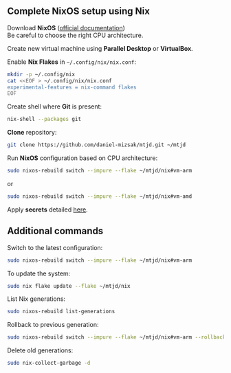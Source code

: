 ## Complete NixOS setup using Nix
Download **NixOS** ([official documentation](https://nixos.org/download.html))\
Be careful to choose the right CPU architecture.

Create new virtual machine using **Parallel Desktop** or **VirtualBox**.

Enable **Nix Flakes** in `~/.config/nix/nix.conf`:
```bash
mkdir -p ~/.config/nix
cat <<EOF > ~/.config/nix/nix.conf
experimental-features = nix-command flakes
EOF
```

Create shell where **Git** is present:
```bash
nix-shell --packages git
```

**Clone** repository:
```bash
git clone https://github.com/daniel-mizsak/mtjd.git ~/mtjd
```

Run **NixOS** configuration based on CPU architecture:
```bash
sudo nixos-rebuild switch --impure --flake ~/mtjd/nix#vm-arm
```
or
```bash
sudo nixos-rebuild switch --impure --flake ~/mtjd/nix#vm-amd
```

Apply **secrets** detailed [here](secrets.md).


## Additional commands
Switch to the latest configuration:
```bash
sudo nixos-rebuild switch --impure --flake ~/mtjd/nix#vm-arm
```

To update the system:
```bash
sudo nix flake update --flake ~/mtjd/nix
```

List Nix generations:
```bash
sudo nixos-rebuild list-generations
```

Rollback to previous generation:
```bash
sudo nixos-rebuild switch --impure --flake ~/mtjd/nix#vm-arm --rollback
```

Delete old generations:
```bash
sudo nix-collect-garbage -d
```

